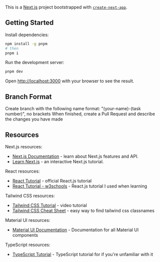 This is a [Next.js](https://nextjs.org) project bootstrapped with [`create-next-app`](https://nextjs.org/docs/app/api-reference/cli/create-next-app).

## Getting Started

Install dependencies:

```bash
npm install -g pnpm
# then
pnpm i
```

Run the development server:

```bash
pnpm dev
```

Open [http://localhost:3000](http://localhost:3000) with your browser to see the result.

## Branch Format

Create branch with the following name format: "(your-name)-(task number)", no brackets
When finished, create a Pull Request and describe the changes you have made

## Resources

Next.js resources:

- [Next.js Documentation](https://nextjs.org/docs) - learn about Next.js features and API.
- [Learn Next.js](https://nextjs.org/learn) - an interactive Next.js tutorial.

React resources:

- [React Tutorial](https://legacy.reactjs.org/tutorial/tutorial.html) - official React.js tutorial
- [React Tutorial - w3schools](https://www.w3schools.com/react/) - React.js tutorial I used when learning

Tailwind CSS resources:

- [Tailwind CSS Tutorial](https://www.youtube.com/watch?v=DenUCuq4G04&pp=ygUVdGFpbHdpbmQgY3NzIHR1dG9yaWFs) - video tutorial
- [Tailwind CSS Cheat Sheet](https://nerdcave.com/tailwind-cheat-sheet) - easy way to find tailwind css classnames

Material UI resources:

- [Material UI Documentation](https://mui.com/material-ui/all-components/) - Documentation for all Material UI components

TypeScript resources:

- [TypeScript Tutorial](https://www.w3schools.com/typescript/) - TypeScript tutorial for if you're unfamiliar with it
